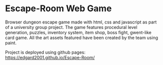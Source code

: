 # Escape-Room Web Game
Browser dungeon escape game made with html, css and javascript as part of a university group project.
The game features procedural level generation, puzzles, inventory system, item shop, boss fight, gwent-like card game.
All the art assets featured have been created by the team using paint.

Project is deployed using github pages:
https://edgard2001.github.io/Escape-Room/
